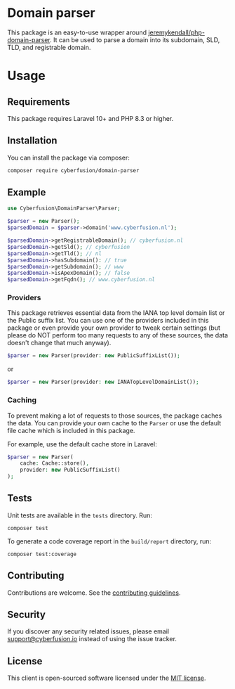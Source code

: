 # Domain parser

This package is an easy-to-use wrapper around [jeremykendall/php-domain-parser](https://github.com/jeremykendall/php-domain-parser). It can be used to parse a domain into its subdomain, SLD, TLD, and registrable domain.

# Usage

## Requirements

This package requires Laravel 10+ and PHP 8.3 or higher.

## Installation

You can install the package via composer:

```bash
composer require cyberfusion/domain-parser
```

## Example

```php
use Cyberfusion\DomainParser\Parser;

$parser = new Parser();
$parsedDomain = $parser->domain('www.cyberfusion.nl');

$parsedDomain->getRegistrableDomain(); // cyberfusion.nl
$parsedDomain->getSld(); // cyberfusion
$parsedDomain->getTld(); // nl
$parsedDomain->hasSubdomain(): // true
$parsedDomain->getSubdomain(); // www
$parsedDomain->isApexDomain(); // false
$parsedDomain->getFqdn(); // www.cyberfusion.nl
```

### Providers

This package retrieves essential data from the IANA top level domain list or the Public suffix list. You can use one of 
the providers included in this package or even provide your own provider to tweak certain settings (but please do NOT 
perform too many requests to any of these sources, the data doesn't change that much anyway). 

```php
$parser = new Parser(provider: new PublicSuffixList());
```
or 
```php
$parser = new Parser(provider: new IANATopLevelDomainList());
```

### Caching

To prevent making a lot of requests to those sources, the package caches the data. You can provide your own cache to 
the `Parser` or use the default file cache which is included in this package.

For example, use the default cache store in Laravel:

```php
$parser = new Parser(
    cache: Cache::store(),
    provider: new PublicSuffixList()
);
```

## Tests

Unit tests are available in the `tests` directory. Run:

`composer test`

To generate a code coverage report in the `build/report` directory, run:

`composer test:coverage`

## Contributing

Contributions are welcome. See the [contributing guidelines](CONTRIBUTING.md).

## Security

If you discover any security related issues, please email support@cyberfusion.io instead of using the issue tracker.

## License

This client is open-sourced software licensed under the [MIT license](http://opensource.org/licenses/MIT).